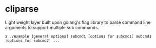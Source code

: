 # cliparse

Light weight layer built upon golang's flag library to parse command line arguments
to support multiple sub commands.

`$ ./example [general options] subcmd1 [options for subcmd1] subcmd1 [options for subcmd2] ...`
